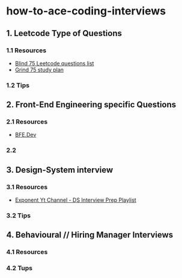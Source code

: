 # how-to-ace-coding-interviews


## 1. Leetcode Type of Questions

### 1.1 Resources

- [Blind 75 Leetcode questions list](https://leetcode.com/discuss/general-discussion/460599/blind-75-leetcode-questions)
- [Grind 75 study plan](https://www.techinterviewhandbook.org/grind75)

### 1.2 Tips


## 2. Front-End Engineering specific Questions

### 2.1 Resources

- [BFE.Dev](https://bigfrontend.dev/)

### 2.2


## 3. Design-System interview

### 3.1 Resources
- [Exponent Yt Channel - DS Interview Prep Playlist](https://www.youtube.com/playlist?list=PLrtCHHeadkHp92TyPt1Fj452_VGLipJnL)

### 3.2 Tips


## 4. Behavioural // Hiring Manager Interviews

### 4.1 Resources

### 4.2 Tups


